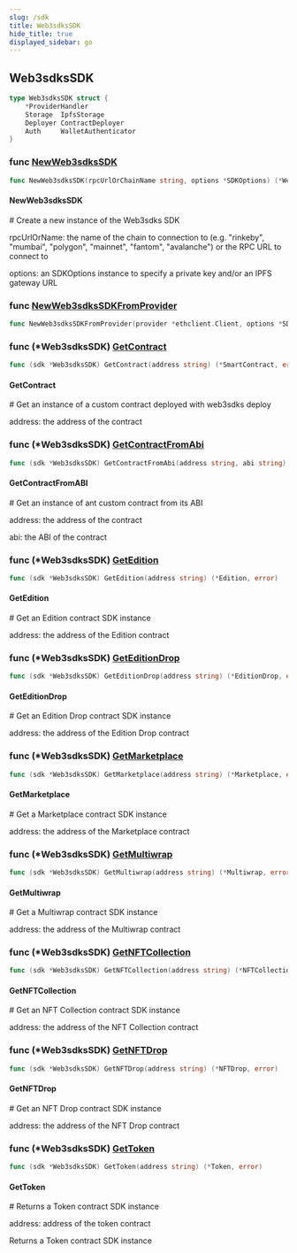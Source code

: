 ```yaml
---
slug: /sdk
title: Web3sdksSDK
hide_title: true
displayed_sidebar: go
---
```


## Web3sdksSDK

```go
type Web3sdksSDK struct {
    *ProviderHandler
    Storage  IpfsStorage
    Deployer ContractDeployer
    Auth     WalletAuthenticator
}
```

### func [NewWeb3sdksSDK](https://github.com/web3sdks/go-sdk/blob/main/web3sdks/sdk.go#L25)

```go
func NewWeb3sdksSDK(rpcUrlOrChainName string, options *SDKOptions) (*Web3sdksSDK, error)
```

#### NewWeb3sdksSDK

\# Create a new instance of the Web3sdks SDK

rpcUrlOrName: the name of the chain to connection to \(e\.g\. "rinkeby", "mumbai", "polygon", "mainnet", "fantom", "avalanche"\) or the RPC URL to connect to

options: an SDKOptions instance to specify a private key and/or an IPFS gateway URL

### func [NewWeb3sdksSDKFromProvider](https://github.com/web3sdks/go-sdk/blob/main/web3sdks/sdk.go#L39)

```go
func NewWeb3sdksSDKFromProvider(provider *ethclient.Client, options *SDKOptions) (*Web3sdksSDK, error)
```

### func \(\*Web3sdksSDK\) [GetContract](https://github.com/web3sdks/go-sdk/blob/main/web3sdks/sdk.go#L187)

```go
func (sdk *Web3sdksSDK) GetContract(address string) (*SmartContract, error)
```

#### GetContract

\# Get an instance of a custom contract deployed with web3sdks deploy

address: the address of the contract

### func \(\*Web3sdksSDK\) [GetContractFromAbi](https://github.com/web3sdks/go-sdk/blob/main/web3sdks/sdk.go#L203)

```go
func (sdk *Web3sdksSDK) GetContractFromAbi(address string, abi string) (*SmartContract, error)
```

#### GetContractFromABI

\# Get an instance of ant custom contract from its ABI

address: the address of the contract

abi: the ABI of the contract

### func \(\*Web3sdksSDK\) [GetEdition](https://github.com/web3sdks/go-sdk/blob/main/web3sdks/sdk.go#L101)

```go
func (sdk *Web3sdksSDK) GetEdition(address string) (*Edition, error)
```

#### GetEdition

\# Get an Edition contract SDK instance

address: the address of the Edition contract

### func \(\*Web3sdksSDK\) [GetEditionDrop](https://github.com/web3sdks/go-sdk/blob/main/web3sdks/sdk.go#L145)

```go
func (sdk *Web3sdksSDK) GetEditionDrop(address string) (*EditionDrop, error)
```

#### GetEditionDrop

\# Get an Edition Drop contract SDK instance

address: the address of the Edition Drop contract

### func \(\*Web3sdksSDK\) [GetMarketplace](https://github.com/web3sdks/go-sdk/blob/main/web3sdks/sdk.go#L173)

```go
func (sdk *Web3sdksSDK) GetMarketplace(address string) (*Marketplace, error)
```

#### GetMarketplace

\# Get a Marketplace contract SDK instance

address: the address of the Marketplace contract

### func \(\*Web3sdksSDK\) [GetMultiwrap](https://github.com/web3sdks/go-sdk/blob/main/web3sdks/sdk.go#L159)

```go
func (sdk *Web3sdksSDK) GetMultiwrap(address string) (*Multiwrap, error)
```

#### GetMultiwrap

\# Get a Multiwrap contract SDK instance

address: the address of the Multiwrap contract

### func \(\*Web3sdksSDK\) [GetNFTCollection](https://github.com/web3sdks/go-sdk/blob/main/web3sdks/sdk.go#L87)

```go
func (sdk *Web3sdksSDK) GetNFTCollection(address string) (*NFTCollection, error)
```

#### GetNFTCollection

\# Get an NFT Collection contract SDK instance

address: the address of the NFT Collection contract

### func \(\*Web3sdksSDK\) [GetNFTDrop](https://github.com/web3sdks/go-sdk/blob/main/web3sdks/sdk.go#L131)

```go
func (sdk *Web3sdksSDK) GetNFTDrop(address string) (*NFTDrop, error)
```

#### GetNFTDrop

\# Get an NFT Drop contract SDK instance

address: the address of the NFT Drop contract

### func \(\*Web3sdksSDK\) [GetToken](https://github.com/web3sdks/go-sdk/blob/main/web3sdks/sdk.go#L117)

```go
func (sdk *Web3sdksSDK) GetToken(address string) (*Token, error)
```

#### GetToken

\# Returns a Token contract SDK instance

address: address of the token contract

Returns a Token contract SDK instance
